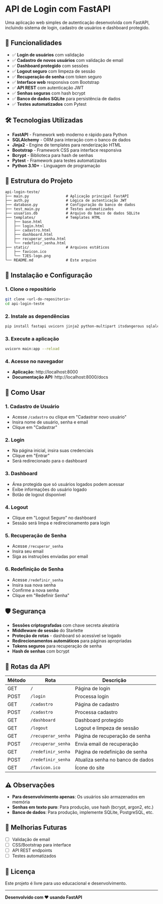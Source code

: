 # API de Login com FastAPI

Uma aplicação web simples de autenticação desenvolvida com FastAPI, incluindo sistema de login, cadastro de usuários e dashboard protegido.

## 🚀 Funcionalidades

- ✅ **Login de usuários** com validação
- ✅ **Cadastro de novos usuários** com validação de email
- ✅ **Dashboard protegido** com sessões
- ✅ **Logout seguro** com limpeza de sessão
- ✅ **Recuperação de senha** com token seguro
- ✅ **Interface web** responsiva com Bootstrap
- ✅ **API REST** com autenticação JWT
- ✅ **Senhas seguras** com hash bcrypt
- ✅ **Banco de dados SQLite** para persistência de dados
- ✅ **Testes automatizados** com Pytest

## 🛠️ Tecnologias Utilizadas

- **FastAPI** - Framework web moderno e rápido para Python
- **SQLAlchemy** - ORM para interação com o banco de dados
- **Jinja2** - Engine de templates para renderização HTML
- **Bootstrap** - Framework CSS para interface responsiva
- **Bcrypt** - Biblioteca para hash de senhas
- **Pytest** - Framework para testes automatizados
- **Python 3.10+** - Linguagem de programação

## 📁 Estrutura do Projeto

```
api-login-teste/
├── main.py                 # Aplicação principal FastAPI
├── auth.py                 # Lógica de autenticação JWT
├── database.py             # Configuração do banco de dados
├── test_main.py            # Testes automatizados
├── usuarios.db             # Arquivo do banco de dados SQLite
├── templates/              # Templates HTML
│   ├── base.html
│   ├── login.html
│   ├── cadastro.html
│   ├── dashboard.html
│   ├── recuperar_senha.html
│   └── redefinir_senha.html
├── static/                 # Arquivos estáticos
│   ├── favicon.ico
│   └── TJES-logo.png
└── README.md               # Este arquivo
```

## 🔧 Instalação e Configuração

### 1. Clone o repositório
```bash
git clone <url-do-repositorio>
cd api-login-teste
```

### 2. Instale as dependências
```bash
pip install fastapi uvicorn jinja2 python-multipart itsdangerous sqlalchemy bcrypt pytest
```

### 3. Execute a aplicação
```bash
uvicorn main:app --reload
```

### 4. Acesse no navegador
- **Aplicação:** http://localhost:8000
- **Documentação API:** http://localhost:8000/docs

## 📖 Como Usar

### 1. **Cadastro de Usuário**
- Acesse `/cadastro` ou clique em "Cadastrar novo usuário"
- Insira nome de usuário, senha e email
- Clique em "Cadastrar"

### 2. **Login**
- Na página inicial, insira suas credenciais
- Clique em "Entrar"
- Será redirecionado para o dashboard

### 3. **Dashboard**
- Área protegida que só usuários logados podem acessar
- Exibe informações do usuário logado
- Botão de logout disponível

### 4. **Logout**
- Clique em "Logout Seguro" no dashboard
- Sessão será limpa e redirecionamento para login

### 5. **Recuperação de Senha**
- Acesse `/recuperar_senha`
- Insira seu email
- Siga as instruções enviadas por email

### 6. **Redefinição de Senha**
- Acesse `/redefinir_senha`
- Insira sua nova senha
- Confirme a nova senha
- Clique em "Redefinir Senha"

## 🛡️ Segurança

- **Sessões criptografadas** com chave secreta aleatória
- **Middleware de sessão** do Starlette
- **Proteção de rotas** - dashboard só acessível se logado
- **Redirecionamentos automáticos** para páginas apropriadas
- **Tokens seguros** para recuperação de senha
- **Hash de senhas** com bcrypt

## 🔄 Rotas da API

| Método | Rota | Descrição |
|--------|------|-----------|
| GET | `/` | Página de login |
| POST | `/login` | Processa login |
| GET | `/cadastro` | Página de cadastro |
| POST | `/cadastro` | Processa cadastro |
| GET | `/dashboard` | Dashboard protegido |
| GET | `/logout` | Logout e limpeza de sessão |
| GET | `/recuperar_senha` | Página de recuperação de senha |
| POST | `/recuperar_senha` | Envia email de recuperação |
| GET | `/redefinir_senha` | Página de redefinição de senha |
| POST | `/redefinir_senha` | Atualiza senha no banco de dados |
| GET | `/favicon.ico` | Ícone do site |

## ⚠️ Observações

- **Para desenvolvimento apenas**: Os usuários são armazenados em memória
- **Senhas em texto puro**: Para produção, use hash (bcrypt, argon2, etc.)
- **Banco de dados**: Para produção, implemente SQLite, PostgreSQL, etc.

## 🚀 Melhorias Futuras

- [ ] Validação de email
- [ ] CSS/Bootstrap para interface
- [ ] API REST endpoints
- [ ] Testes automatizados

## 📝 Licença

Este projeto é livre para uso educacional e desenvolvimento.

---

**Desenvolvido com ❤️ usando FastAPI**

